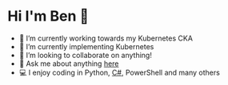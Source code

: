 # Hi I'm Ben 👋

- 🔭 I’m currently working towards my Kubernetes CKA
- 🌱 I’m currently implementing Kubernetes
- 👯 I’m looking to collaborate on anything!
- 💬 Ask me about anything [here](https://github.com/ukbendavies/ukbendavies/issues)
- 💻 I enjoy coding in Python, [C#](https://docs.microsoft.com/en-us/dotnet/csharp), PowerShell and many others
